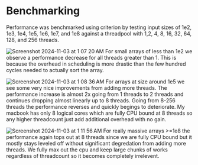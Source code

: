 # Benchmarking

Performance was benchmarked using criterion by testing input sizes of 1e2, 1e3, 1e4, 1e5, 1e6, 1e7, and 1e8 against a threadpool with 1,2, 4, 8, 16, 32, 64, 128, and 256 threads. 

![Screenshot 2024-11-03 at 1 07 20 AM](https://github.com/user-attachments/assets/900b9106-32b4-42f9-b5c6-89908cdb6b54)
For small arrays of less than 1e2 we observe a performance decrease for all threads greater than 1. This is because the overhead in scheduling is more drastic than the few hundred cycles needed to actually sort the array. 

![Screenshot 2024-11-03 at 1 08 36 AM](https://github.com/user-attachments/assets/94ca5056-fc16-482b-883a-8921c9609a8b)
For arrays at size around 1e5 we see some very nice improvements from adding more threads. The performance increase is almost 2x going from 1 threads to 2 threads and continues dropping almost linearly up to 8 threads. Going from 8-256 threads the performance reverses and quickly begings to deteriorate. My macbook has only 8 logical cores which are fully CPU bound at 8 threads so any higher threadcount just add additional overhead with no gain. 

![Screenshot 2024-11-03 at 1 11 56 AM](https://github.com/user-attachments/assets/d972f44c-02d5-43e8-930c-b4d7e54df229)
For really massive arrays >=1e8 the performance again tops out at 8 threads since we are fully CPU bound but it mostly stays leveled off without significant degredation from adding more threads. We fully max out the cpu and keep large chunks of works regardless of threadcount so it becomes completely irrelevent. 
